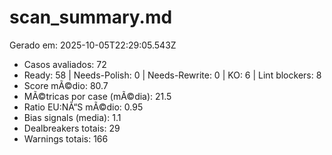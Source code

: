 # scan_summary.md
Gerado em: 2025-10-05T22:29:05.543Z

- Casos avaliados: 72
- Ready: 58 | Needs-Polish: 0 | Needs-Rewrite: 0 | KO: 6 | Lint blockers: 8
- Score mÃ©dio: 80.7
- MÃ©tricas por case (mÃ©dia): 21.5
- Ratio EU:NÃ“S mÃ©dio: 0.95
- Bias signals (media): 1.1
- Dealbreakers totais: 29
- Warnings totais: 166
